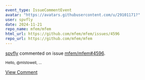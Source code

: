 ```yaml
---
event_type: IssueCommentEvent
avatar: "https://avatars.githubusercontent.com/u/29101171?"
user: spvfly
date: 2024-11-21
repo_name: mfem/mfem
html_url: https://github.com/mfem/mfem/issues/4596
repo_url: https://github.com/mfem/mfem
---
```


<a href='https://github.com/spvfly' target='_blank'>spvfly</a> commented on issue <a href='https://github.com/mfem/mfem/issues/4596' target='_blank'>mfem/mfem#4596</a>.

<small>Hello, @mlstowell,...</small>

<a href='https://github.com/mfem/mfem/issues/4596' target='_blank'>View Comment</a>